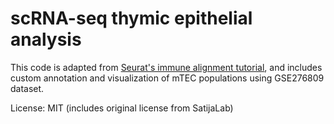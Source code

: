 # scRNA-seq thymic epithelial analysis
This code is adapted from [Seurat's immune alignment tutorial](https://satijalab.org/seurat/archive/v3.0/immune_alignment.html), and includes custom annotation and visualization of mTEC populations using GSE276809 dataset.

License: MIT (includes original license from SatijaLab)
